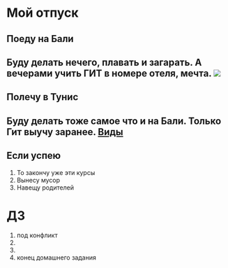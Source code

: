 # Мой отпуск

## Поеду на **Бали**
Буду делать нечего, плавать и загарать. А вечерами учить ГИТ в номере отеля, мечта. 
![](mjagkij-kvadrat-forma-nogtej-foto.jpg)
---
## Полечу в Тунис
Буду делать тоже самое что и на Бали. Только Гит выучу заранее. [Виды](https://dzen.ru/media/id/59c535579b403cd55a65ff9f/goriascie-tury-v-tunis-prodaiutsia-ot-23-000-r-s-pereletom-5d185e4371bb3900ae055512)
---
## Если успею
1. То закончу уже эти курсы
2. Вынесу мусор
3. Навещу родителей

# ДЗ
1. под конфликт
2.
3.
4. конец домашнего задания